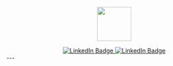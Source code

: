 <div id="header" align="center">
  <div id="logo">  
    <img src="https://github.com/DavideCapuozzo/DavideCapuozzo/assets/141404327/33fbd633-6ef7-4a66-a493-5355015ad694" width="80"/>
  </div>
  <div><p></p></div>
  <div>
    <a href="your-linkedin-URL">
      <img src="https://img.shields.io/badge/LinkedIn-f2f2f2?style=for-the-badge&logo=linkedin&logoColor=blue" alt="LinkedIn Badge"/>
    </a>
    <a href="your-linkedin-URL">
      <img src="https://img.shields.io/badge/Instragram-f2f2f2?style=for-the-badge&logo=instagram&logoColor=purple" alt="LinkedIn Badge"/>
    </a>
  </div> 
  
</div>
---




